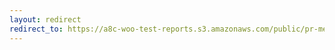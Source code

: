 ```yaml
---
layout: redirect
redirect_to: https://a8c-woo-test-reports.s3.amazonaws.com/public/pr-merge/42979/api/index.html
---
```

